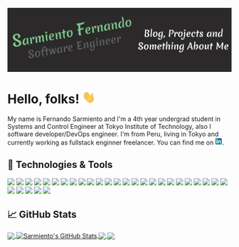 [![Header](https://raw.githubusercontent.com/sarmientoF/sarmientoF/master/Profile.jpg "Header")](https://github.com/sarmientoF)

# Hello, folks! <img src="https://raw.githubusercontent.com/sarmientoF/sarmientoF/master/wave.gif" width="30px">

My name is Fernando Sarmiento and I'm a 4th year undergrad student in Systems and Control Engineer at Tokyo Institute of Technology, also I software developer/DevOps engineer. I'm from Peru, living in Tokyo and currently working as fullstack enginner freelancer. You can find me on [![LinkedIn][3.2]][3].

## 🔧 Technologies & Tools

![](https://img.shields.io/badge/OS-Linux-informational?style=flat&logo=linux&logoColor=white&color=2bbc8a)
![](https://img.shields.io/badge/OS-Macos-informational?style=flat&logo=macos&logoColor=white&color=2bbc8a)
![](https://img.shields.io/badge/Editor-Visual_Studio_Code-informational?style=flat&logo=visual%20studio%20code&logoColor=white&color=2bbc8a)
![](https://img.shields.io/badge/Editor-IntelliJ_IDEA-informational?style=flat&logo=intellij-idea&logoColor=white&color=2bbc8a)
![](https://img.shields.io/badge/Code-Python-informational?style=flat&logo=python&logoColor=white&color=2bbc8a)
![](https://img.shields.io/badge/Code-JavaScript-informational?style=flat&logo=javascript&logoColor=white&color=2bbc8a)
![](https://img.shields.io/badge/Code-TypeScript-informational?style=flat&logo=typescript&logoColor=white&color=2bbc8a)
![](https://img.shields.io/badge/Code-Php-informational?style=flat&logo=php&logoColor=white&color=2bbc8a)
![](https://img.shields.io/badge/Code-Java-informational?style=flat&logo=java&logoColor=white&color=2bbc8a)
![](https://img.shields.io/badge/Code-Kotlin-informational?style=flat&logo=kotlin&logoColor=white&color=2bbc8a)
![](https://img.shields.io/badge/Code-Swift-informational?style=flat&logo=swift&logoColor=white&color=2bbc8a)
![](https://img.shields.io/badge/Code-C++-informational?style=flat&logo=c%2B%2B&logoColor=white&color=2bbc8a)
![](https://img.shields.io/badge/Code-Matlab-informational?style=flat&logo=matlab&logoColor=white&color=2bbc8a)
![](https://img.shields.io/badge/Code-Make-informational?style=flat&logo=cmake&logoColor=white&color=2bbc8a)
![](https://img.shields.io/badge/Code-React-informational?style=flat&logo=react&logoColor=white&color=2bbc8a)
![](https://img.shields.io/badge/Shell-Bash-informational?style=flat&logo=gnu-bash&logoColor=white&color=2bbc8a)
![](https://img.shields.io/badge/Code-Tailwind-informational?style=flat&logo=tailwind%20css&logoColor=white&color=2bbc8a)
![](https://img.shields.io/badge/Code-Electron-informational?style=flat&logo=electron&logoColor=white&color=2bbc8a)
![](https://img.shields.io/badge/Code-Express-informational?style=flat&logo=express&logoColor=white&color=2bbc8a)
![](https://img.shields.io/badge/Code-Socket.io-informational?style=flat&logo=socket.io&logoColor=white&color=2bbc8a)
![](https://img.shields.io/badge/Code-Storybook-informational?style=flat&logo=Storybook&logoColor=white&color=2bbc8a)
![](https://img.shields.io/badge/Code-ROS-informational?style=flat&logo=ros&logoColor=white&color=2bbc8a)
![](https://img.shields.io/badge/Code-MongoDB-informational?style=flat&logo=mongodb&logoColor=white&color=2bbc8a)
![](https://img.shields.io/badge/Code-Firebase-informational?style=flat&logo=firebase&logoColor=white&color=2bbc8a)
![](https://img.shields.io/badge/Tools-MongoDB_Compass-informational?style=flat&logo=mongodb&logoColor=white&color=2bbc8a)
![](https://img.shields.io/badge/Tools-PostgreSQL-informational?style=flat&logo=postgresql&logoColor=white&color=2bbc8a)
![](https://img.shields.io/badge/Tools-Docker-informational?style=flat&logo=docker&logoColor=white&color=2bbc8a)
![](https://img.shields.io/badge/Tools-Kubernetes-informational?style=flat&logo=kubernetes&logoColor=white&color=2bbc8a)
![](https://img.shields.io/badge/Tools-Figma-informational?style=flat&logo=figma&logoColor=white&color=2bbc8a)
![](https://img.shields.io/badge/Cloud-Google_Cloud-informational?style=flat&logo=google%20cloud&logoColor=white&color=2bbc8a)


## &#x1f4c8; GitHub Stats

<a href="https://github.com/sarmientoF/sarmientoF">
  <img align="center" src="https://github-readme-stats.vercel.app/api/top-langs/?username=sarmientoF&hide=css,html,scss,tex,shell,matlab,java,sass&title_color=ffffff&text_color=c9cacc&icon_color=2bbc8a&bg_color=1d1f21&langs_count=3" />
</a>
<a href="https://github.com/sarmientoF/sarmientoF">
  <img align="center" src="https://github-readme-stats.vercel.app/api?username=sarmientoF&show_icons=true&line_height=27&count_private=true&title_color=ffffff&text_color=c9cacc&icon_color=2bbc8a&bg_color=1d1f21" alt="Sarmiento's GitHub Stats" />
</a>

<a href="https://github.com/sarmientoF/BarManager">
  <img align="center" src="https://github-readme-stats.vercel.app/api/pin/?username=sarmientoF&repo=BarManager&title_color=ffffff&text_color=c9cacc&icon_color=2bbc8a&bg_color=1d1f21" />
</a>

<a href="https://github.com/sarmientoF/GAS_drive_manager">
  <img align="center" src="https://github-readme-stats.vercel.app/api/pin/?username=sarmientoF&repo=GAS_drive_manager&title_color=ffffff&text_color=c9cacc&icon_color=2bbc8a&bg_color=1d1f21" />
</a>


<!-- links to social media icons -->

<!-- icons with padding -->

[1.1]: http://i.imgur.com/tXSoThF.png "twitter icon with padding"
[2.1]: http://i.imgur.com/0o48UoR.png "github icon with padding"

<!-- icons without padding -->

[1.2]: http://i.imgur.com/wWzX9uB.png "twitter icon without padding"
[2.2]: http://i.imgur.com/9I6NRUm.png "github icon without padding"
[3.2]: https://raw.githubusercontent.com/sarmientoF/sarmientoF/master/link.png "LinkedIn icon without padding"
<!-- LinkedIn -->
<!-- links to your social media accounts -->

[2]: https://github.com/sarmientoF
[3]: https://www.linkedin.com/in/fernando-gabriel-a52168179

<!-- Resources -->
<!-- Icons: https://simpleicons.org/ -->
<!-- GitHub Stats: https://github.com/anuraghazra/github-readme-stats -->
<!-- Emojis: https://emojipedia.org/emoji/ -->
<!-- HTML Emojis: https://www.fileformat.info/index.htm -->
<!-- Shields: https://shields.io/ -->
